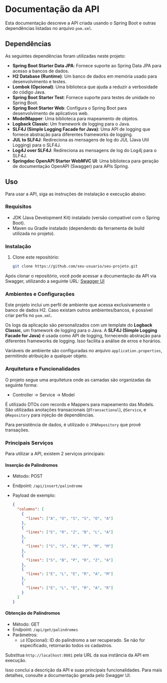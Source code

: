 # Documentação da API

Esta documentação descreve a API criada usando o Spring Boot e outras dependências listadas no arquivo `pom.xml`.

## Dependências

As seguintes dependências foram utilizadas neste projeto:

- **Spring Boot Starter Data JPA**: Fornece suporte ao Spring Data JPA para acesso a bancos de dados.
- **H2 Database (Runtime)**: Um banco de dados em memória usado para desenvolvimento e testes.
- **Lombok (Opcional)**: Uma biblioteca que ajuda a reduzir a verbosidade do código Java.
- **Spring Boot Starter Test**: Fornece suporte para testes de unidade no Spring Boot.
- **Spring Boot Starter Web**: Configura o Spring Boot para desenvolvimento de aplicativos web.
- **ModelMapper**: Uma biblioteca para mapeamento de objetos.
- **Logback Classic**: Um framework de logging para o Java.
- **SLF4J (Simple Logging Facade for Java)**: Uma API de logging que fornece abstração para diferentes frameworks de logging.
- **JUL to SLF4J**: Redireciona as mensagens de log do JUL (Java Util Logging) para o SLF4J.
- **Log4J over SLF4J**: Redireciona as mensagens de log do Log4j para o SLF4J.
- **Springdoc OpenAPI Starter WebMVC UI**: Uma biblioteca para geração de documentação OpenAPI (Swagger) para APIs Spring.

## Uso

Para usar a API, siga as instruções de instalação e execução abaixo:

### Requisitos

- JDK (Java Development Kit) instalado (versão compatível com o Spring Boot).
- Maven ou Gradle instalado (dependendo da ferramenta de build utilizada no projeto).

### Instalação

1. Clone este repositório:

    ```bash
    git clone https://github.com/seu-usuario/seu-projeto.git
    ```

Após clonar o repositório, você pode acessar a documentação da API via Swagger, utilizando a seguinte URL: [Swagger UI](http://localhost:8081/swagger-ui/index.html#/)

### Ambientes e Configurações

Este projeto inclui um perfil de ambiente que acessa exclusivamente o banco de dados H2. Caso existam outros ambientes/bancos, é possível criar perfis no `pom.xml`.

Os logs da aplicação são personalizados com um template do **Logback Classic**, um framework de logging para o Java. A **SLF4J (Simple Logging Facade for Java)** é usada como API de logging, fornecendo abstração para diferentes frameworks de logging. Isso facilita a análise de erros e horários.

Variáveis de ambiente são configuradas no arquivo `application.properties`, permitindo atribuição a qualquer objeto.

### Arquitetura e Funcionalidades

O projeto segue uma arquitetura onde as camadas são organizadas da seguinte forma:

- Controller -> Service -> Model

É utilizado DTOs com records e Mappers para mapeamento das Models. São utilizadas anotações transacionais (`@Transactional`), `@Service`, e `@Repository` para injeção de dependências.

Para persistência de dados, é utilizado o `JPARepository` que provê transações.

### Principais Serviços

Para utilizar a API, existem 2 serviços principais:

#### Inserção de Palíndromos

- Método: POST
- Endpoint: `/api/insert/palindrome`
- Payload de exemplo:

    ```json
    {
      "columns": [
        {
          "lines": ["A", "O", "S", "S", "O", "A"]
        },
        {
          "lines": ["E", "R", "Z", "B", "L", "A"]
        },
        {
          "lines": ["S", "S", "A", "P", "M", "M"]
        },   
        {
          "lines": ["S", "B", "P", "R", "Z", "A"]
        },
        {
          "lines": ["E", "L", "E", "R", "A", "M"]
        },
        {
          "lines": ["E", "L", "E", "R", "A", "R"]
        }
      ]
    }
    ```

#### Obtenção de Palíndromos

- Método: GET
- Endpoint: `/api/get/palindromes`
- Parâmetros:
  - `id` (Opcional): ID do palíndromo a ser recuperado. Se não for especificado, retornarão todos os cadastros.

Substitua `http://localhost:8081` pela URL da sua instância da API em execução.

Isso conclui a descrição da API e suas principais funcionalidades. Para mais detalhes, consulte a documentação gerada pelo Swagger UI.
